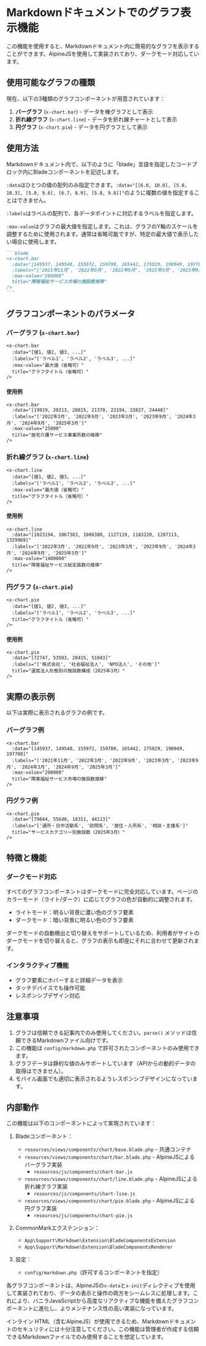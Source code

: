 # Markdownドキュメントでのグラフ表示機能

この機能を使用すると、Markdownドキュメント内に簡易的なグラフを表示することができます。AlpineJSを使用して実装されており、ダークモード対応しています。

## 使用可能なグラフの種類

現在、以下の3種類のグラフコンポーネントが用意されています：

1. **バーグラフ** (`x-chart.bar`) - データを棒グラフとして表示
2. **折れ線グラフ** (`x-chart.line`) - データを折れ線チャートとして表示 
3. **円グラフ** (`x-chart.pie`) - データを円グラフとして表示

## 使用方法

Markdownドキュメント内で、以下のように「blade」言語を指定したコードブロック内にBladeコンポーネントを記述します。

`:data`はひとつの値の配列のみ指定できます。`:data="[[6.6, 10.0], [5.0, 10.3], [5.0, 9.6], [6.7, 8.9], [5.8, 9.8]]"`のように複数の値を指定することはできません。

`:labels`はラベルの配列で、各データポイントに対応するラベルを指定します。

`:max-value`はグラフの最大値を指定します。これは、グラフのY軸のスケールを調整するために使用されます。通常は省略可能ですが、特定の最大値で表示したい場合に使用します。

````markdown
```blade
<x-chart.bar
  :data="[145937, 149540, 155972, 159780, 165442, 175829, 190949, 197708]"
  :labels="['2021年11月', '2022年3月', '2022年9月', '2023年3月', '2023年9月', '2024年3月', '2024年9月', '2025年3月']"
  :max-value="200000"
  title="障害福祉サービス市場の施設数推移"
/>
```
````

## グラフコンポーネントのパラメータ

### バーグラフ (`x-chart.bar`)

```blade
<x-chart.bar
  :data="[値1, 値2, 値3, ...]"
  :labels="['ラベル1', 'ラベル2', 'ラベル3', ...]"
  :max-value="最大値（省略可）"
  title="グラフタイトル（省略可）"
/>
```

#### 使用例

```blade
<x-chart.bar
  :data="[19919, 20213, 20815, 21370, 22194, 23827, 24448]"
  :labels="['2022年3月', '2022年9月', '2023年3月', '2023年9月', '2024年3月', '2024年9月', '2025年3月']"
  :max-value="25000"
  title="居宅介護サービス事業所数の推移"
/>
```

### 折れ線グラフ (`x-chart.line`)

```blade
<x-chart.line
  :data="[値1, 値2, 値3, ...]"
  :labels="['ラベル1', 'ラベル2', 'ラベル3', ...]"
  :max-value="最大値（省略可）"
  title="グラフタイトル（省略可）"
/>
```

#### 使用例

```blade
<x-chart.line
  :data="[1023194, 1067383, 1086380, 1127119, 1183220, 1287113, 1329969]"
  :labels="['2022年3月', '2022年9月', '2023年3月', '2023年9月', '2024年3月', '2024年9月', '2025年3月']"
  :max-value="1400000"
  title="障害福祉サービス総定員数の推移"
/>
```

### 円グラフ (`x-chart.pie`)

```blade
<x-chart.pie
  :data="[値1, 値2, 値3, ...]"
  :labels="['ラベル1', 'ラベル2', 'ラベル3', ...]"
  title="グラフタイトル（省略可）"
/>
```

#### 使用例

```blade
<x-chart.pie
  :data="[72747, 53503, 20415, 51043]"
  :labels="['株式会社', '社会福祉法人', 'NPO法人', 'その他']"
  title="運営法人形態別の施設数構成（2025年3月）"
/>
```

## 実際の表示例

以下は実際に表示されるグラフの例です。

### バーグラフ例

```blade
<x-chart.bar
  :data="[145937, 149540, 155972, 159780, 165442, 175829, 190949, 197708]"
  :labels="['2021年11月', '2022年3月', '2022年9月', '2023年3月', '2023年9月', '2024年3月', '2024年9月', '2025年3月']"
  :max-value="200000"
  title="障害福祉サービス市場の施設数推移"
/>
```

### 円グラフ例

```blade
<x-chart.pie
  :data="[79644, 55640, 18311, 44113]"
  :labels="['通所・日中活動系', '訪問系', '居住・入所系', '相談・支援系']"
  title="サービスカテゴリー別施設数（2025年3月）"
/>
```

## 特徴と機能

### ダークモード対応

すべてのグラフコンポーネントはダークモードに完全対応しています。ページのカラーモード（ライト/ダーク）に応じてグラフの色が自動的に調整されます。

* ライトモード：明るい背景に濃い色のグラフ要素
* ダークモード：暗い背景に明るい色のグラフ要素

ダークモードの自動検出と切り替えをサポートしているため、利用者がサイトのダークモードを切り替えると、グラフの表示も即座にそれに合わせて更新されます。

### インタラクティブ機能

* グラフ要素にホバーすると詳細データを表示
* タッチデバイスでも操作可能
* レスポンシブデザイン対応

## 注意事項

1. グラフは信頼できる記事内でのみ使用してください。`parse()` メソッドは信頼できるMarkdownファイル向けです。
2. この機能は `config/markdown.php` で許可されたコンポーネントのみ使用できます。
3. グラフデータは静的な値のみサポートしています（APIからの動的データの取得はできません）。
4. モバイル画面でも適切に表示されるようレスポンシブデザインになっています。

## 内部動作

この機能は以下のコンポーネントによって実現されています：

1. Bladeコンポーネント：
   - `resources/views/components/chart/base.blade.php` - 共通コンテナ
   - `resources/views/components/chart/bar.blade.php` - AlpineJSによるバーグラフ実装
     - `resources/js/components/chart-bar.js`
   - `resources/views/components/chart/line.blade.php` - AlpineJSによる折れ線グラフ実装
     - `resources/js/components/chart-line.js`
   - `resources/views/components/chart/pie.blade.php` - AlpineJSによる円グラフ実装
     - `resources/js/components/chart-pie.js`

2. CommonMarkエクステンション：
   - `App\Support\Markdown\Extension\BladeComponentsExtension`
   - `App\Support\Markdown\Extension\BladeComponentsRenderer`

3. 設定：
   - `config/markdown.php`（許可するコンポーネントを指定）

各グラフコンポーネントは、AlpineJSの`x-data`と`x-init`ディレクティブを使用して実装されており、データの表示と操作の両方をシームレスに処理します。これにより、バニラJavaScriptから高度なリアクティブな機能を備えたグラフコンポーネントに進化し、よりメンテナンス性の高い実装になっています。

インライン HTML（含むAlpineJS）が使用できるため、Markdownドキュメントのセキュリティには十分注意してください。この機能は管理者が作成する信頼できるMarkdownファイルでのみ使用することを想定しています。
